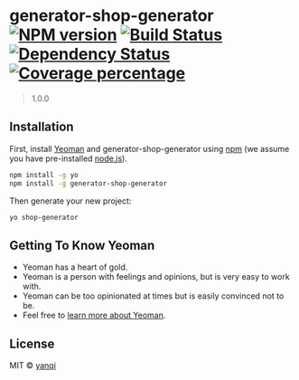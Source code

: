 # generator-shop-generator [![NPM version][npm-image]][npm-url] [![Build Status][travis-image]][travis-url] [![Dependency Status][daviddm-image]][daviddm-url] [![Coverage percentage][coveralls-image]][coveralls-url]
> 1.0.0

## Installation

First, install [Yeoman](http://yeoman.io) and generator-shop-generator using [npm](https://www.npmjs.com/) (we assume you have pre-installed [node.js](https://nodejs.org/)).

```bash
npm install -g yo
npm install -g generator-shop-generator
```

Then generate your new project:

```bash
yo shop-generator
```

## Getting To Know Yeoman

 * Yeoman has a heart of gold.
 * Yeoman is a person with feelings and opinions, but is very easy to work with.
 * Yeoman can be too opinionated at times but is easily convinced not to be.
 * Feel free to [learn more about Yeoman](http://yeoman.io/).

## License

MIT © [yanqi]()


[npm-image]: https://badge.fury.io/js/generator-shop-generator.svg
[npm-url]: https://npmjs.org/package/generator-shop-generator
[travis-image]: https://travis-ci.com/yq979292/generator-shop-generator.svg?branch=master
[travis-url]: https://travis-ci.com/yq979292/generator-shop-generator
[daviddm-image]: https://david-dm.org/yq979292/generator-shop-generator.svg?theme=shields.io
[daviddm-url]: https://david-dm.org/yq979292/generator-shop-generator
[coveralls-image]: https://coveralls.io/repos/yq979292/generator-shop-generator/badge.svg
[coveralls-url]: https://coveralls.io/r/yq979292/generator-shop-generator
